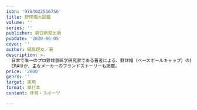 ```yaml
---
isbn: '9784022516756'
title: 野球帽大図鑑
volume: ''
series: ''
publisher: 朝日新聞出版
pubdate: '2020-06-05'
cover: ''
author: 綱島理友／著
description: >-
  日本で唯一のプロ野球意匠学研究家である著者による、野球帽（ベースボールキャップ）の歴史を網羅した完全図鑑。野球黎明期の貴重なキャップから、メジャーリーグ、日本プロ野球、マイナーリーグまで、膨大なイラスト・写真で変遷をたどる。NEW
  ERAほか、主なメーカーのブランドストーリーも掲載。
price: '2800'
genre: ''
target: 実用
format: 単行本
content: 体育・スポーツ

---
```

